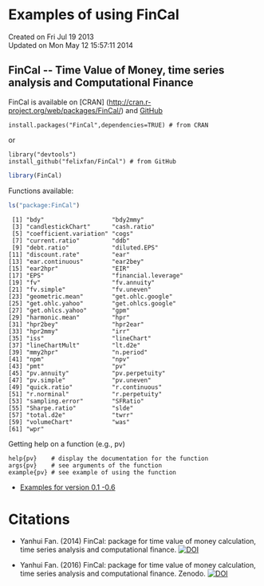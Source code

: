 Examples of using FinCal
========================================================
Created on Fri Jul 19 2013   
Updated on Mon May 12 15:57:11 2014   


FinCal -- Time Value of Money, time series analysis and Computational Finance
--------------------------------------------------------------------------------    
FinCal is available on [CRAN] (http://cran.r-project.org/web/packages/FinCal/) and [GitHub](http://felixfan.github.io/FinCal/)

```
install.packages("FinCal",dependencies=TRUE) # from CRAN
```
or   

```
library("devtools")
install_github("felixfan/FinCal") # from GitHub
```


```r
library(FinCal)
```


Functions available:    

```r
ls("package:FinCal")
```

```
 [1] "bdy"                   "bdy2mmy"              
 [3] "candlestickChart"      "cash.ratio"           
 [5] "coefficient.variation" "cogs"                 
 [7] "current.ratio"         "ddb"                  
 [9] "debt.ratio"            "diluted.EPS"          
[11] "discount.rate"         "ear"                  
[13] "ear.continuous"        "ear2bey"              
[15] "ear2hpr"               "EIR"                  
[17] "EPS"                   "financial.leverage"   
[19] "fv"                    "fv.annuity"           
[21] "fv.simple"             "fv.uneven"            
[23] "geometric.mean"        "get.ohlc.google"      
[25] "get.ohlc.yahoo"        "get.ohlcs.google"     
[27] "get.ohlcs.yahoo"       "gpm"                  
[29] "harmonic.mean"         "hpr"                  
[31] "hpr2bey"               "hpr2ear"              
[33] "hpr2mmy"               "irr"                  
[35] "iss"                   "lineChart"            
[37] "lineChartMult"         "lt.d2e"               
[39] "mmy2hpr"               "n.period"             
[41] "npm"                   "npv"                  
[43] "pmt"                   "pv"                   
[45] "pv.annuity"            "pv.perpetuity"        
[47] "pv.simple"             "pv.uneven"            
[49] "quick.ratio"           "r.continuous"         
[51] "r.norminal"            "r.perpetuity"         
[53] "sampling.error"        "SFRatio"              
[55] "Sharpe.ratio"          "slde"                 
[57] "total.d2e"             "twrr"                 
[59] "volumeChart"           "was"                  
[61] "wpr"                  
```


Getting help on a function (e.g., pv)    
```
help{pv}    # display the documentation for the function
args{pv}    # see arguments of the function
example{pv} # see example of using the function
```

* [Examples for version 0.1 -0.6](http://felixfan.github.io/finance/2014/05/12/FinCal-example-0.6/)


# Citations
* Yanhui Fan. (2014) FinCal: package for time value of money calculation, time series analysis and computational finance.
[![DOI](https://zenodo.org/badge/doi/10.5281/zenodo.11511.png)](http://dx.doi.org/10.5281/zenodo.11511)

* Yanhui Fan. (2016) FinCal: package for time value of money calculation, time series analysis and computational finance. Zenodo. [![DOI](https://zenodo.org/badge/5810/felixfan/FinCal.svg)](https://zenodo.org/badge/latestdoi/5810/felixfan/FinCal)
